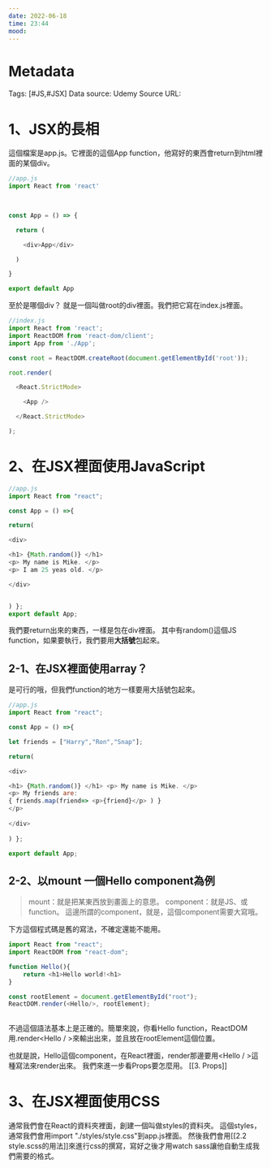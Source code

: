 ```yaml
---
date: 2022-06-18
time: 23:44
mood:
---
```

# Metadata
Tags: [#JS,#JSX]
Data source: Udemy
Source URL: []()


# 1、JSX的長相
這個檔案是app.js。它裡面的這個App function，他寫好的東西會return到html裡面的某個div。
```js
//app.js
import React from 'react'

  

const App = () => {

  return (

    <div>App</div>

  )

}

export default App
```

至於是哪個div？
就是一個叫做root的div裡面。我們把它寫在index.js裡面。
```js
//index.js
import React from 'react';
import ReactDOM from 'react-dom/client';
import App from './App';

const root = ReactDOM.createRoot(document.getElementById('root'));

root.render(

  <React.StrictMode>

    <App />

  </React.StrictMode>

);

```


# 2、在JSX裡面使用JavaScript
```js
//app.js
import React from "react";

const App = () =>{ 

return( 

<div> 

<h1> {Math.random()} </h1> 
<p> My name is Mike. </p> 
<p> I am 25 yeas old. </p>

</div>


) }; 
export default App;
```
我們要return出來的東西，一樣是包在div裡面。
其中有random()這個JS function，如果要執行，我們要用**大括號**包起來。

## 2-1、在JSX裡面使用array？
是可行的哦，但我們function的地方一樣要用大括號包起來。
```js
//app.js
import React from "react"; 

const App = () =>{

let friends = ["Harry","Ron","Snap"]; 

return( 

<div>

<h1> {Math.random()} </h1> <p> My name is Mike. </p>
<p> My friends are:
{ friends.map(friend=> <p>{friend}</p> ) } 
</p> 
			  
</div> 
			  
) }; 

export default App;
```

## 2-2、以mount 一個Hello component為例
>mount：就是把某東西放到畫面上的意思。
>component：就是JS、或function。
>這邊所謂的component，就是<Hello/>，這個component需要大寫哦。

下方這個程式碼是舊的寫法，不確定還能不能用。
```js
import React from "react";
import ReactDOM from "react-dom";

function Hello(){
	return <h1>Hello world!<h1>
}

const rootElement = document.getElementById("root");
ReactDOM.render(<Hello/>, rootElement);
	
```
不過這個語法基本上是正確的。簡單來說，你看Hello function，ReactDOM用.render<Hello / >來輸出出來，並且放在rootElement這個位置。

也就是說，Hello這個component，在React裡面，render那邊要用<Hello / >這種寫法來render出來。
我們來進一步看Props要怎麼用。
[[3. Props]]

# 3、在JSX裡面使用CSS
通常我們會在React的資料夾裡面，創建一個叫做styles的資料夾。
這個styles，通常我們會用import "./styles/style.css"到app.js裡面。
然後我們會用[[2.2 style.scss的用法]]來進行css的撰寫，寫好之後才用watch sass讓他自動生成我們需要的格式。



